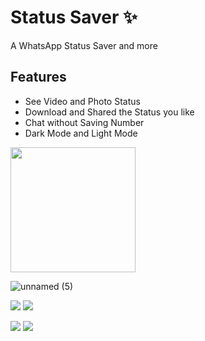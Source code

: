 # Status Saver ✨

A WhatsApp Status Saver and more

## Features
 - See Video and Photo Status <br />
 - Download and Shared the Status you like<br />
 - Chat without Saving Number<br />
 - Dark Mode and Light Mode<br />
 
<a href="https://play.google.com/store/apps/details?id=com.satyamx64.status_saver">
<img src = "https://user-images.githubusercontent.com/62766656/123628002-47d36c00-d830-11eb-930f-877afaca2b54.png" width = "200">
</a>

![unnamed (5)](https://user-images.githubusercontent.com/62766656/209425568-897dd178-697f-49f7-9460-108b7697bd4a.png)

<p float="left">
  <img src="https://user-images.githubusercontent.com/62766656/209425550-d137c5ff-fcf5-4d40-8eac-e5e270ac14fd.png"/>
  <img src="https://user-images.githubusercontent.com/62766656/209425556-46f05c6a-acbb-46d7-a723-e72e177ab542.png"/> 
</p>


<p float="left">
  <img src="https://user-images.githubusercontent.com/62766656/209425558-69f9dfd9-3045-4d61-a84f-7cba99b940d3.png"/>
  <img src="https://user-images.githubusercontent.com/62766656/209425567-4f52beb0-ecc0-47b4-9122-eea8d0ec88fe.png"/> 
</p>




 
